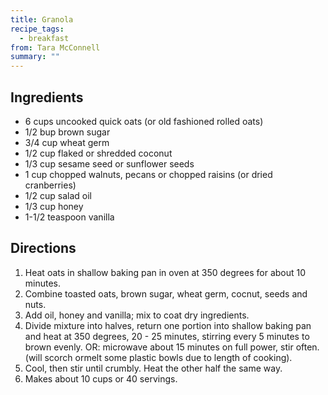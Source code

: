 ```yaml
---
title: Granola
recipe_tags:
  - breakfast
from: Tara McConnell
summary: ""
---
```

## Ingredients

-   6 cups uncooked quick oats (or old fashioned rolled oats)
-   1/2 bup brown sugar
-   3/4 cup wheat germ
-   1/2 cup flaked or shredded coconut
-   1/3 cup sesame seed or sunflower seeds
-   1 cup chopped walnuts, pecans or chopped raisins (or dried cranberries)
-   1/2 cup salad oil
-   1/3 cup honey
-   1-1/2 teaspoon vanilla

## Directions

1.  Heat oats in shallow baking pan in oven at 350 degrees for about 10 minutes.
2.  Combine toasted oats, brown sugar, wheat germ, cocnut, seeds and nuts.
3.  Add oil, honey and vanilla; mix to coat dry ingredients.
4.  Divide mixture into halves, return one portion into shallow baking pan and heat at 350 degrees, 20 - 25 minutes, stirring every 5 minutes to brown evenly.
    OR:
    microwave about 15 minutes on full power, stir often. (will scorch ormelt some plastic bowls due to length of cooking).
5.  Cool, then stir until crumbly. Heat the other half the same way.
6.  Makes about 10 cups or 40 servings.
